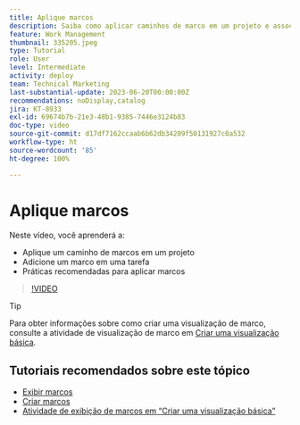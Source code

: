 ```yaml
---
title: Aplique marcos
description: Saiba como aplicar caminhos de marco em um projeto e associar tarefas importantes a etapas de marco no projeto.
feature: Work Management
thumbnail: 335205.jpeg
type: Tutorial
role: User
level: Intermediate
activity: deploy
team: Technical Marketing
last-substantial-update: 2023-06-20T00:00:00Z
recommendations: noDisplay,catalog
jira: KT-8933
exl-id: 69674b7b-21e3-48b1-9385-7446e3124b83
doc-type: video
source-git-commit: d17df7162ccaab6b62db34209f50131927c0a532
workflow-type: ht
source-wordcount: '85'
ht-degree: 100%

---
```


# Aplique marcos

Neste vídeo, você aprenderá a:

* Aplique um caminho de marcos em um projeto
* Adicione um marco em uma tarefa
* Práticas recomendadas para aplicar marcos

>[!VIDEO](https://video.tv.adobe.com/v/335205/?quality=12&learn=on&enablevpops)

>[!TIP]
>
>Para obter informações sobre como criar uma visualização de marco, consulte a atividade de visualização de marco em [Criar uma visualização básica](/help/reporting/basic-reporting/create-a-basic-view.md).

## Tutoriais recomendados sobre este tópico

* [Exibir marcos](/help/manage-work/approval-processes-and-milestone-paths/view-milestones.md)
* [Criar marcos](/help/administration-and-setup/approval-processes-and-milestone-paths/creating-milestones.md)
* [Atividade de exibição de marcos em “Criar uma visualização básica”](/help/reporting/basic-reporting/create-a-basic-view.md)
